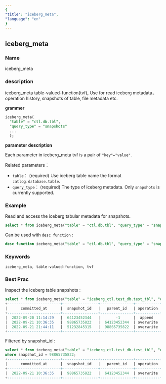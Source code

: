```yaml
---
{
"title": "iceberg_meta",
"language": "en"
}
---
```


<!--
Licensed to the Apache Software Foundation (ASF) under one
or more contributor license agreements.  See the NOTICE file
distributed with this work for additional information
regarding copyright ownership.  The ASF licenses this file
to you under the Apache License, Version 2.0 (the
"License"); you may not use this file except in compliance
with the License.  You may obtain a copy of the License at

  http://www.apache.org/licenses/LICENSE-2.0

Unless required by applicable law or agreed to in writing,
software distributed under the License is distributed on an
"AS IS" BASIS, WITHOUT WARRANTIES OR CONDITIONS OF ANY
KIND, either express or implied.  See the License for the
specific language governing permissions and limitations
under the License.
-->

## iceberg_meta

### Name

<version since="1.2">

iceberg_meta

</version>

### description

iceberg_meta table-valued-function(tvf), Use for read iceberg metadata，operation history, snapshots of table, file metadata etc.

**grammer**

```sql
iceberg_meta(
  "table" = "ctl.db.tbl", 
  "query_type" = "snapshots"
  ...
  );
```

**parameter description**

Each parameter in iceberg_meta tvf is a pair of `"key"="value"`.

Related parameters：
- `table`： (required) Use iceberg table name the format `catlog.database.table`.
- `query_type`： (required) The type of iceberg metadata. Only `snapshots` is currently supported.

### Example

Read and access the iceberg tabular metadata for snapshots.

```sql
select * from iceberg_meta("table" = "ctl.db.tbl", "query_type" = "snapshots");

```

Can be used with `desc function` :

```sql
desc function iceberg_meta("table" = "ctl.db.tbl", "query_type" = "snapshots");
```

### Keywords

    iceberg_meta, table-valued-function, tvf

### Best Prac

Inspect the iceberg table snapshots :

```sql
select * from iceberg_meta("table" = "iceberg_ctl.test_db.test_tbl", "query_type" = "snapshots");
+------------------------+----------------+---------------+-----------+-------------------+
|      committed_at      |  snapshot_id   |   parent_id   | operation |   manifest_list   |
+------------------------+----------------+---------------+-----------+-------------------+
|  2022-09-20 11:14:29   |  64123452344   |       -1      |  append   | hdfs:/path/to/m1  |
|  2022-09-21 10:36:35   |  98865735822   |  64123452344  | overwrite | hdfs:/path/to/m2  |
|  2022-09-21 21:44:11   |  51232845315   |  98865735822  | overwrite | hdfs:/path/to/m3  |
+------------------------+----------------+---------------+-----------+-------------------+
```

Filtered by snapshot_id :

```sql
select * from iceberg_meta("table" = "iceberg_ctl.test_db.test_tbl", "query_type" = "snapshots") 
where snapshot_id = 98865735822;
+------------------------+----------------+---------------+-----------+-------------------+
|      committed_at      |  snapshot_id   |   parent_id   | operation |   manifest_list   |
+------------------------+----------------+---------------+-----------+-------------------+
|  2022-09-21 10:36:35   |  98865735822   |  64123452344  | overwrite | hdfs:/path/to/m2  |
+------------------------+----------------+---------------+-----------+-------------------+
```
